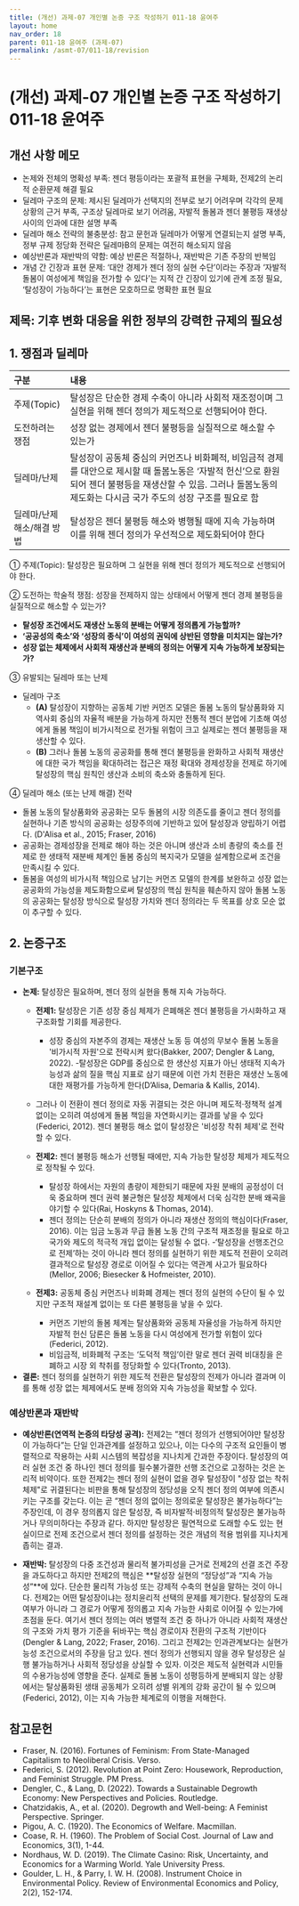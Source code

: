 ```yaml
---
title: (개선) 과제-07 개인별 논증 구조 작성하기 011-18 윤여주
layout: home
nav_order: 18
parent: 011-18 윤여주 (과제-07)
permalink: /asmt-07/011-18/revision
---
```


# (개선) 과제-07 개인별 논증 구조 작성하기 011-18 윤여주 

## 개선 사항 메모
- 논제와 전체의 명확성 부족: 젠더 평등이라는 포괄적 표현을 구체화, 전제2의 논리적 순환문제 해결 필요
- 딜레마 구조의 문제: 제시된 딜레마가 선택지의 전부로 보기 어려우며 각각의 문제 상황의 근거 부족, 구조상 딜레마로 보기 어려움, 자발적 돌봄과 젠더 불평등 재생상 사이의 인과에 대한 설명 부족
- 딜레마 해소 전략의 불충분성: 참고 문헌과 딜레마가 어떻게 연결되는지 설명 부족, 정부 규제 정당화 전략은 딜레마B의 문제는 여전히 해소되지 않음
- 예상반론과 재반박의 약함: 예상 반론은 적절하나, 재반박은 기존 주장의 반복임
- 개념 간 긴장과 표현 문제: ‘대안 경제가 젠더 정의 실현 수단’이라는 주장과 ‘자발적 돌봄이 여성에게 책임을 전가할 수 있다’는 지적 간 긴장이 있기에 관계 조정 필요, ‘탈성장이 가능하다’는 표현은 모호하므로 명확한 표현 필요

## 제목: 기후 변화 대응을 위한 정부의 강력한 규제의 필요성  

## 1. 쟁점과 딜레마

| 구분 | 내용 |
|:---|:---|
| 주제(Topic) | 탈성장은 단순한 경제 수축이 아니라 사회적 재조정이며 그 실현을 위해 젠더 정의가 제도적으로 선행되어야 한다. |
| 도전하려는 쟁점 | 성장 없는 경제에서 젠더 불평등을 실질적으로 해소할 수 있는가|
| 딜레마/난제 | 탈성장이 공동체 중심의 커먼즈나 비화폐적, 비임금적 경제를 대안으로 제시할 때 돌봄노동은 ‘자발적 헌신’으로 환원되어 젠더 불평등을 재생산할 수 있음. 그러나 돌봄노동의 제도화는 다시금 국가 주도의 성장 구조를 필요로 함 |
| 딜레마/난제 해소/해결 방법 | 탈성장은 젠더 불평등 해소와 병행될 때에 지속 가능하며 이를 위해 젠더 정의가 우선적으로 제도화되어야 한다 |

① 주제(Topic): 탈성장은 필요하며 그 실현을 위해 젠더 정의가 제도적으로 선행되어야 한다.

② 도전하는 학술적 쟁점: 성장을 전제하지 않는 상태에서 어떻게 젠더 경제 불평등을 실질적으로 해소할 수 있는가?

- **탈성장 조건에서도 재생산 노동의 분배는 어떻게 정의롭게 가능할까?**  
- **‘공공성의 축소’와 ‘성장의 종식’이 여성의 권익에 상반된 영향을 미치지는 않는가?**  
- **성장 없는 체제에서 사회적 재생산과 분배의 정의는 어떻게 지속 가능하게 보장되는가?**


③ 유발되는 딜레마 또는 난제

- 딜레마 구조
  - **(A)** 탈성장이 지향하는 공동체 기반 커먼즈 모델은 돌봄 노동의 탈상품화와 지역사회 중심의 자율적 배분을 가능하게 하지만 전통적 젠더 분업에 기초해 여성에게 돌봄 책임이 비가시적으로 전가될 위험이 크고 실제로는 젠더 불평등을 재생산할 수 있다.
  - **(B)** 그러나 돌봄 노동의 공공화를 통해 젠더 불평등을 완화하고 사회적 재생산에 대한 국가 책임을 확대하려는 접근은 재정 확대와 경제성장을 전제로 하기에 탈성장의 핵심 원칙인 생산과 소비의 축소와 충돌하게 된다.

④ 딜레마 해소 (또는 난제 해결) 전략

- 돌봄 노동의 탈상품화와 공공화는 모두 돌봄의 시장 의존도를 줄이고 젠더 정의를 실현하나 기존 방식의 공공화는 성장주의에 기반하고 있어 탈성장과 양립하기 어렵다. (D'Alisa et al., 2015; Fraser, 2016)
- 공공화는 경제성장을 전제로 해야 하는 것은 아니며 생산과 소비 총량의 축소를 전제로 한 생태적 재분배 체계인 돌봄 중심의 복지국가 모델을 설계함으로써 조건을 만족시킬 수 있다.
- 돌봄을 여성의 비가시적 책임으로 남기는 커먼즈 모델의 한계를 보완하고 성장 없는 공공화의 가능성을 제도화함으로써 탈성장의 핵심 원칙을 훼손하지 않아 돌봄 노동의 공공화는 탈성장 방식으로 탈성장 가치와 젠더 정의라는 두 목표를 상호 모순 없이 추구할 수 있다.

## 2. 논증구조

### 기본구조

- **논제:** 탈성장은 필요하며, 젠더 정의 실현을 통해 지속 가능하다. 
  - **전제1:** 탈성장은 기존 성장 중심 체제가 은폐해온 젠더 불평등을 가시화하고 재구조화할 기회를 제공한다.
    - 성장 중심의 자본주의 경제는 재생산 노동 등 여성의 무보수 돌봄 노동을 '비가시적 자원'으로 전락시켜 왔다(Bakker, 2007; Dengler & Lang, 2022).
	-탈성장은 GDP를 중심으로 한 생산성 지표가 아닌 생태적 지속가능성과 삶의 질을 핵심 지표로 삼기 때문에 이런 가치 전환은 재생산 노동에 대한 재평가를 가능하게 한다(D’Alisa, Demaria & Kallis, 2014).
  - 그러나 이 전환이 젠더 정의로 자동 귀결되는 것은 아니며 제도적·정책적 설계 없이는 오히려 여성에게 돌봄 책임을 자연화시키는 결과를 낳을 수 있다(Federici, 2012). 젠더 불평등 해소 없이 탈성장은 '비성장 착취 체제'로 전락할 수 있다.

  - **전제2:** 젠더 불평등 해소가 선행될 때에만, 지속 가능한 탈성장 체제가 제도적으로 정착될 수 있다.
    - 탈성장 하에서는 자원의 총량이 제한되기 때문에 자원 분배의 공정성이 더욱 중요하며 젠더 권력 불균형은 탈성장 체제에서 더욱 심각한 분배 왜곡을 야기할 수 있다(Rai, Hoskyns & Thomas, 2014).
    - 젠더 정의는 단순히 분배의 정의가 아니라 재생산 정의의 핵심이다(Fraser, 2016). 이는 임금 노동과 무급 돌봄 노동 간의 구조적 재조정을 필요로 하고 국가와 제도의 적극적 개입 없이는 달성될 수 없다.
    -‘탈성장을 선행조건으로 전제’하는 것이 아니라 젠더 정의를 실현하기 위한 제도적 전환이 오히려 결과적으로 탈성장 경로로 이어질 수 있다는 역관계 사고가 필요하다(Mellor, 2006; Biesecker & Hofmeister, 2010).
  - **전제3:** 공동체 중심 커먼즈나 비화폐 경제는 젠더 정의 실현의 수단이 될 수 있지만 구조적 재설계 없이는 또 다른 불평등을 낳을 수 있다.
      - 커먼즈 기반의 돌봄 체계는 탈상품화와 공동체 자율성을 가능하게 하지만 자발적 헌신 담론은 돌봄 노동을 다시 여성에게 전가할 위험이 있다(Federici, 2012).
      - 비임금적, 비화폐적 구조는 ‘도덕적 책임’이란 말로 젠더 권력 비대칭을 은폐하고 시장 외 착취를 정당화할 수 있다(Tronto, 2013).
- **결론:** 젠더 정의를 실현하기 위한 제도적 전환은 탈성장의 전제가 아니라 결과며 이를 통해 성장 없는 체제에서도 분배 정의와 지속 가능성을 확보할 수 있다.



### 예상반론과 재반박

- **예상반론(연역적 논증의 타당성 공격):** 전제2는 “젠더 정의가 선행되어야만 탈성장이 가능하다”는 단일 인과관계를 설정하고 있으나, 이는 다수의 구조적 요인들이 병렬적으로 작용하는 사회 시스템의 복잡성을 지나치게 간과한 주장이다. 탈성장의 여러 실현 조건 중 하나인 젠더 정의를 필수불가결한 선행 조건으로 고정하는 것은 논리적 비약이다. 또한 전제2는 젠더 정의 실현이 없을 경우 탈성장이 "성장 없는 착취 체제"로 귀결된다는 비판을 통해 탈성장의 정당성을 오직 젠더 정의 여부에 의존시키는 구조를 갖는다. 이는 곧 “젠더 정의 없이는 정의로운 탈성장은 불가능하다”는 주장인데, 이 경우 정의롭지 않은 탈성장, 즉 비자발적·비정의적 탈성장은 불가능하거나 무의미하다는 주장과 같다. 하지만 탈성장은 필연적으로 도래할 수도 있는 현실이므로 전제 조건으로서 젠더 정의를 설정하는 것은 개념의 적용 범위를 지나치게 좁히는 결과.

- **재반박:** 탈성장의 다중 조건성과 물리적 불가피성을 근거로 전제2의 선결 조건 주장을 과도하다고 하지만 전제2의 핵심은 **탈성장 실현의 “정당성”과 “지속 가능성”**에 있다. 단순한 물리적 가능성 또는 강제적 수축의 현실을 말하는 것이 아니다.
 전제2는 어떤 탈성장이냐는 정치윤리적 선택의 문제를 제기한다. 탈성장의 도래 여부가 아니라 그 경로가 어떻게 정의롭고 지속 가능한 사회로 이어질 수 있는가에 초점을 둔다. 여기서 젠더 정의는 여러 병렬적 조건 중 하나가 아니라 사회적 재생산의 구조와 가치 평가 기준을 뒤바꾸는 핵심 경로이자 전환의 구조적 기반이다(Dengler & Lang, 2022; Fraser, 2016).
그리고 전제2는 인과관계보다는 실현가능성 조건으로서의 주장을 담고 있다. 젠더 정의가 선행되지 않을 경우 탈성장은 실행 불가능하거나 사회적 정당성을 상실할 수 있자. 이것은 제도적 실현력과 시민들의 수용가능성에 영향을 준다. 실제로 돌봄 노동이 성평등하게 분배되지 않는 상황에서는 탈상품화된 생태 공동체가 오히려 성별 위계의 강화 공간이 될 수 있으며(Federici, 2012), 이는 지속 가능한 체계로의 이행을 저해한다.

## 참고문헌

- Fraser, N. (2016). Fortunes of Feminism: From State-Managed Capitalism to Neoliberal Crisis. Verso.
- Federici, S. (2012). Revolution at Point Zero: Housework, Reproduction, and Feminist Struggle. PM Press.
- Dengler, C., & Lang, D. (2022). Towards a Sustainable Degrowth Economy: New Perspectives and Policies. Routledge.
- Chatzidakis, A., et al. (2020). Degrowth and Well-being: A Feminist Perspective. Springer.
- Pigou, A. C. (1920). The Economics of Welfare. Macmillan.
- Coase, R. H. (1960). The Problem of Social Cost. Journal of Law and Economics, 3(1), 1-44.
- Nordhaus, W. D. (2019). The Climate Casino: Risk, Uncertainty, and Economics for a Warming World. Yale University Press.
- Goulder, L. H., & Parry, I. W. H. (2008). Instrument Choice in Environmental Policy. Review of Environmental Economics and Policy, 2(2), 152-174.

